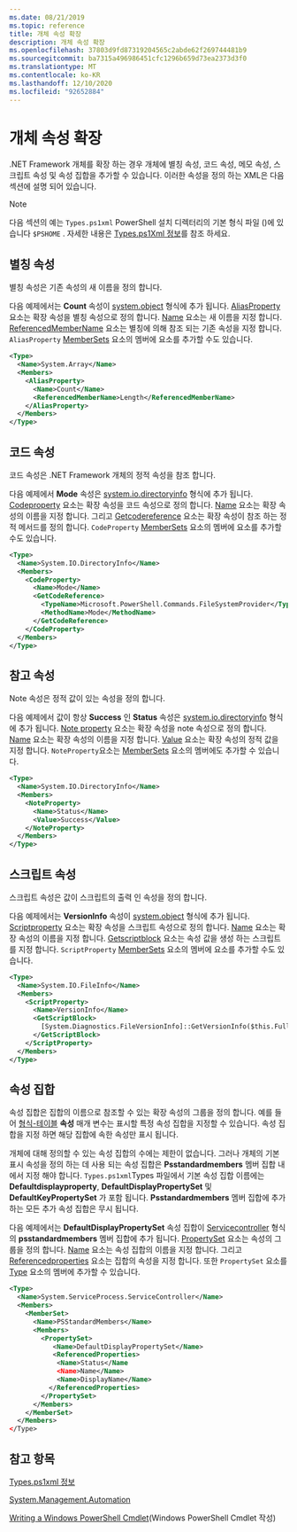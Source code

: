 ```yaml
---
ms.date: 08/21/2019
ms.topic: reference
title: 개체 속성 확장
description: 개체 속성 확장
ms.openlocfilehash: 37803d9fd87319204565c2abde62f269744481b9
ms.sourcegitcommit: ba7315a496986451cfc1296b659d73ea2373d3f0
ms.translationtype: MT
ms.contentlocale: ko-KR
ms.lasthandoff: 12/10/2020
ms.locfileid: "92652884"
---
```

# <a name="extending-properties-for-objects"></a>개체 속성 확장

.NET Framework 개체를 확장 하는 경우 개체에 별칭 속성, 코드 속성, 메모 속성, 스크립트 속성 및 속성 집합을 추가할 수 있습니다. 이러한 속성을 정의 하는 XML은 다음 섹션에 설명 되어 있습니다.

> [!NOTE]
> 다음 섹션의 예는 `Types.ps1xml` PowerShell 설치 디렉터리의 기본 형식 파일 ()에 있습니다 `$PSHOME` . 자세한 내용은 [Types.ps1Xml 정보](/powershell/module/microsoft.powershell.core/about/about_types.ps1xml)를 참조 하세요.

## <a name="alias-properties"></a>별칭 속성

별칭 속성은 기존 속성의 새 이름을 정의 합니다.

다음 예제에서는 **Count** 속성이 [system.object](/dotnet/api/System.Array) 형식에 추가 됩니다. [AliasProperty](/dotnet/api/system.management.automation.psaliasproperty) 요소는 확장 속성을 별칭 속성으로 정의 합니다. [Name](/dotnet/api/system.management.automation.psmemberinfo.name) 요소는 새 이름을 지정 합니다. [ReferencedMemberName](/dotnet/api/system.management.automation.psaliasproperty.referencedmembername) 요소는 별칭에 의해 참조 되는 기존 속성을 지정 합니다. `AliasProperty` [MemberSets](/dotnet/api/system.management.automation.psmemberset) 요소의 멤버에 요소를 추가할 수도 있습니다.

```xml
<Type>
  <Name>System.Array</Name>
  <Members>
    <AliasProperty>
      <Name>Count</Name>
      <ReferencedMemberName>Length</ReferencedMemberName>
    </AliasProperty>
  </Members>
</Type>
```

## <a name="code-properties"></a>코드 속성

코드 속성은 .NET Framework 개체의 정적 속성을 참조 합니다.

다음 예제에서 **Mode** 속성은 [system.io.directoryinfo](/dotnet/api/System.IO.DirectoryInfo) 형식에 추가 됩니다. [Codeproperty](/dotnet/api/system.management.automation.pscodeproperty) 요소는 확장 속성을 코드 속성으로 정의 합니다. [Name](/dotnet/api/system.management.automation.psmemberinfo.name) 요소는 확장 속성의 이름을 지정 합니다. 그리고 [Getcodereference](/dotnet/api/system.management.automation.pscodeproperty.gettercodereference) 요소는 확장 속성이 참조 하는 정적 메서드를 정의 합니다. `CodeProperty` [MemberSets](/dotnet/api/system.management.automation.psmemberset) 요소의 멤버에 요소를 추가할 수도 있습니다.

```xml
<Type>
  <Name>System.IO.DirectoryInfo</Name>
  <Members>
    <CodeProperty>
      <Name>Mode</Name>
      <GetCodeReference>
        <TypeName>Microsoft.PowerShell.Commands.FileSystemProvider</TypeName>
        <MethodName>Mode</MethodName>
      </GetCodeReference>
    </CodeProperty>
  </Members>
</Type>
```

## <a name="note-properties"></a>참고 속성

Note 속성은 정적 값이 있는 속성을 정의 합니다.

다음 예제에서 값이 항상 **Success** 인 **Status** 속성은 [system.io.directoryinfo](/dotnet/api/System.IO.DirectoryInfo) 형식에 추가 됩니다. [Note property](/dotnet/api/system.management.automation.psnoteproperty) 요소는 확장 속성을 note 속성으로 정의 합니다. [Name](/dotnet/api/system.management.automation.psmemberinfo.name) 요소는 확장 속성의 이름을 지정 합니다. [Value](/dotnet/api/system.management.automation.psnoteproperty.value) 요소는 확장 속성의 정적 값을 지정 합니다. `NoteProperty`요소는 [MemberSets](/dotnet/api/system.management.automation.psmemberset) 요소의 멤버에도 추가할 수 있습니다.

```xml
<Type>
  <Name>System.IO.DirectoryInfo</Name>
  <Members>
    <NoteProperty>
      <Name>Status</Name>
      <Value>Success</Value>
    </NoteProperty>
  </Members>
</Type>
```

## <a name="script-properties"></a>스크립트 속성

스크립트 속성은 값이 스크립트의 출력 인 속성을 정의 합니다.

다음 예제에서는 **VersionInfo** 속성이 [system.object](/dotnet/api/System.IO.FileInfo) 형식에 추가 됩니다. [Scriptproperty](/dotnet/api/system.management.automation.psscriptproperty) 요소는 확장 속성을 스크립트 속성으로 정의 합니다. [Name](/dotnet/api/system.management.automation.psmemberinfo.name) 요소는 확장 속성의 이름을 지정 합니다. [Getscriptblock](/dotnet/api/system.management.automation.psscriptproperty.getterscript) 요소는 속성 값을 생성 하는 스크립트를 지정 합니다. `ScriptProperty` [MemberSets](/dotnet/api/system.management.automation.psmemberset) 요소의 멤버에 요소를 추가할 수도 있습니다.

```xml
<Type>
  <Name>System.IO.FileInfo</Name>
  <Members>
    <ScriptProperty>
      <Name>VersionInfo</Name>
      <GetScriptBlock>
        [System.Diagnostics.FileVersionInfo]::GetVersionInfo($this.FullName)
      </GetScriptBlock>
    </ScriptProperty>
  </Members>
</Type>
```

## <a name="property-sets"></a>속성 집합

속성 집합은 집합의 이름으로 참조할 수 있는 확장 속성의 그룹을 정의 합니다.
예를 들어 [형식-테이블](/powershell/module/Microsoft.PowerShell.Utility/Format-Table) 
 **속성** 매개 변수는 표시할 특정 속성 집합을 지정할 수 있습니다. 속성 집합을 지정 하면 해당 집합에 속한 속성만 표시 됩니다.

개체에 대해 정의할 수 있는 속성 집합의 수에는 제한이 없습니다. 그러나 개체의 기본 표시 속성을 정의 하는 데 사용 되는 속성 집합은 **Psstandardmembers** 멤버 집합 내에서 지정 해야 합니다. `Types.ps1xml`Types 파일에서 기본 속성 집합 이름에는 **Defaultdisplayproperty**, **DefaultDisplayPropertySet** 및 **DefaultKeyPropertySet** 가 포함 됩니다. **Psstandardmembers** 멤버 집합에 추가 하는 모든 추가 속성 집합은 무시 됩니다.

다음 예제에서는 **DefaultDisplayPropertySet** 속성 집합이 [Servicecontroller](/dotnet/api/System.ServiceProcess.ServiceController) 형식의 **psstandardmembers** 멤버 집합에 추가 됩니다. [PropertySet](/dotnet/api/system.management.automation.pspropertyset) 요소는 속성의 그룹을 정의 합니다. [Name](/dotnet/api/system.management.automation.psmemberinfo.name) 요소는 속성 집합의 이름을 지정 합니다. 그리고 [Referencedproperties](/dotnet/api/system.management.automation.pspropertyset.referencedpropertynames) 요소는 집합의 속성을 지정 합니다. 또한 `PropertySet` 요소를 [Type](/dotnet/api/system.management.automation.pstypename) 요소의 멤버에 추가할 수 있습니다.

```xml
<Type>
  <Name>System.ServiceProcess.ServiceController</Name>
  <Members>
    <MemberSet>
      <Name>PSStandardMembers</Name>
      <Members>
        <PropertySet>
           <Name>DefaultDisplayPropertySet</Name>
           <ReferencedProperties>
            <Name>Status</Name
            <Name>Name</Name>
            <Name>DisplayName</Name>
          </ReferencedProperties>
        </PropertySet>
      </Members>
    </MemberSet>
  </Members>
</Type>
```

## <a name="see-also"></a>참고 항목

[Types.ps1xml 정보](/powershell/module/microsoft.powershell.core/about/about_types.ps1xml)

[System.Management.Automation](/dotnet/api/System.Management.Automation)

[Writing a Windows PowerShell Cmdlet](./writing-a-windows-powershell-cmdlet.md)(Windows PowerShell Cmdlet 작성)
